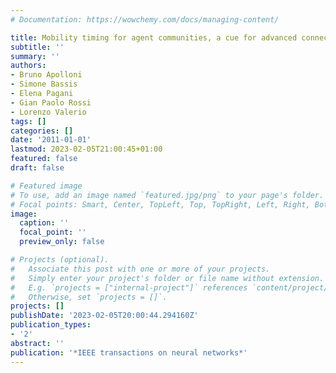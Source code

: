```yaml
---
# Documentation: https://wowchemy.com/docs/managing-content/

title: Mobility timing for agent communities, a cue for advanced connectionist systems
subtitle: ''
summary: ''
authors:
- Bruno Apolloni
- Simone Bassis
- Elena Pagani
- Gian Paolo Rossi
- Lorenzo Valerio
tags: []
categories: []
date: '2011-01-01'
lastmod: 2023-02-05T21:00:45+01:00
featured: false
draft: false

# Featured image
# To use, add an image named `featured.jpg/png` to your page's folder.
# Focal points: Smart, Center, TopLeft, Top, TopRight, Left, Right, BottomLeft, Bottom, BottomRight.
image:
  caption: ''
  focal_point: ''
  preview_only: false

# Projects (optional).
#   Associate this post with one or more of your projects.
#   Simply enter your project's folder or file name without extension.
#   E.g. `projects = ["internal-project"]` references `content/project/deep-learning/index.md`.
#   Otherwise, set `projects = []`.
projects: []
publishDate: '2023-02-05T20:00:44.294160Z'
publication_types:
- '2'
abstract: ''
publication: '*IEEE transactions on neural networks*'
---
```

